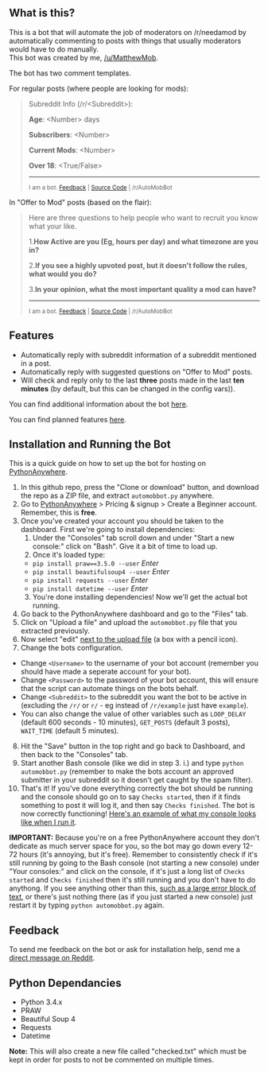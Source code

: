 ## What is this?
This is a bot that will automate the job of moderators on /r/needamod by automatically commenting to posts with things that usually moderators would have to do manually.  
This bot was created by me, [/u/MatthewMob](https://www.reddit.com/user/MatthewMob/).

The bot has two comment templates.

For regular posts (where people are looking for mods):

> Subreddit Info (/r/\<Subreddit\>):
>
> **Age**: \<Number\> days
>
> **Subscribers**: \<Number\>
>
> **Current Mods**: \<Number\>
>
> **Over 18**: \<True/False\>
>
> ---
>
> <sup>I am a bot. [Feedback](https://www.reddit.com/message/compose?to=MatthewMob&subject=%2Fr%2Fneedamod%20bot%20feedback&message=) | [Source Code](https://github.com/Matthewmob/needamod-bot) | /r/AutoMobBot</sup>

In "Offer to Mod" posts (based on the flair):

> Here are three questions to help people who want to recruit you know what your like.
>
> 1.**How Active are you (Eg, hours per day) and what timezone are you in?**
> 
> 2.**If you see a highly upvoted post, but it doesn't follow the rules, what would you do?**
> 
> 3.**In your opinion, what the most important quality a mod can have?**
> 
> ---
> <sup>I am a bot. [Feedback](https://www.reddit.com/message/compose?to=MatthewMob&subject=%2Fr%2Fneedamod%20bot%20feedback&message=) | [Source Code](https://github.com/Matthewmob/needamod-bot) | /r/AutoMobBot</sup>

## Features
* Automatically reply with subreddit information of a subreddit mentioned in a post.
* Automatically reply with suggested questions on "Offer to Mod" posts.
* Will check and reply only to the last **three** posts made in the last **ten minutes** (by default, but this can be changed in the config vars)).

You can find additional information about the bot [here](https://redd.it/4v4z1u).

You can find planned features [here](https://redd.it/4v50l2).

## Installation and Running the Bot
This is a quick guide on how to set up the bot for hosting on [PythonAnywhere](https://www.pythonanywhere.com).

1. In this github repo, press the "Clone or download" button, and download the repo as a ZIP file, and extract `automobbot.py` anywhere.
2. Go to [PythonAnywhere](https://www.pythonanywhere.com) > Pricing & signup > Create a Beginner account. Remember, this is **free**.
3. Once you've created your account you should be taken to the dashboard. First we're going to install dependencies:
    1. Under the "Consoles" tab scroll down and under "Start a new console:" click on "Bash". Give it a bit of time to load up.
    2. Once it's loaded type:
      - `pip install praw==3.5.0 --user` *Enter*
      - `pip install beautifulsoup4 --user` *Enter*
      - `pip install requests --user` *Enter*
      - `pip install datetime --user` *Enter*
    3. You're done installing dependencies! Now we'll get the actual bot running.
4. Go back to the PythonAnywhere dashboard and go to the "Files" tab.
5. Click on "Upload a file" and upload the `automobbot.py` file that you extracted previously.
6. Now select "edit" [next to the upload file](http://i.imgur.com/oFFpLZF.png) (a box with a pencil icon).
7. Change the bots configuration.
  - Change `<Username>` to the username of your bot account (remember you should have made a seperate account for your bot).
  - Change `<Password>` to the password of your bot account, this will ensure that the script can automate things on the bots behalf. 
  - Change `<Subreddit>` to the subreddit you want the bot to be active in (excluding the `/r/` or `r/` - eg instead of `/r/example` just have `example`).
  - You can also change the value of other variables such as `LOOP_DELAY` (default 600 seconds - 10 minutes), `GET_POSTS` (default 3 posts), `WAIT_TIME` (default 5 minutes).
8. Hit the "Save" button in the top right and go back to Dashboard, and then back to the "Consoles" tab.
9. Start another Bash console (like we did in step 3. i.) and type `python automobbot.py` (remember to make the bots account an approved submitter in your subreddit so it doesn't get caught by the spam filter).
10. That's it! If you've done everything correctly the bot should be running and the console should go on to say `Checks started`, then if it finds something to post it will log it, and then say `Checks finished`. The bot is now correctly functioning! [Here's an example of what my console looks like when I run it](http://i.imgur.com/x3P8M8V.png).

**IMPORTANT:** Because you're on a free PythonAnywhere account they don't dedicate as much server space for you, so the bot may go down every 12-72 hours (it's annoying, but it's free). Remember to consistently check if it's still running by going to the Bash console (not starting a new console) under "Your consoles:" and click on the console, if it's just a long list of `Checks started` and `Checks finished` then it's still running and you don't have to do anythong. If you see anything other than this, [such as a large error block of text](http://i.imgur.com/s0pxALf.png), or there's just nothing there (as if you just started a new console) just restart it by typing `python automobbot.py` again.

## Feedback
To send me feedback on the bot or ask for installation help, send me a [direct message on Reddit](https://www.reddit.com/message/compose?to=MatthewMob&subject=%2Fr%2Fneedamod%20bot%20feedback&message=).

## Python Dependancies
* Python 3.4.x
* PRAW
* Beautiful Soup 4
* Requests
* Datetime

**Note:** This will also create a new file called "checked.txt" which must be kept in order for posts to not be commented on multiple times.

